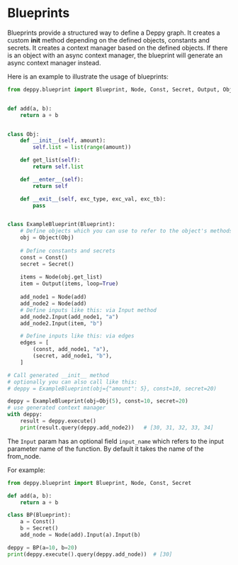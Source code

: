 # Blueprints

Blueprints provide a structured way to define a Deppy graph.
It creates a custom __init__ method depending on the defined objects, constants and secrets.
It creates a context manager based on the defined objects.
If there is an object with an async context manager, the blueprint will generate an async context manager instead.

Here is an example to illustrate the usage of blueprints:

```python
from deppy.blueprint import Blueprint, Node, Const, Secret, Output, Object


def add(a, b):
    return a + b


class Obj:
    def __init__(self, amount):
        self.list = list(range(amount))

    def get_list(self):
        return self.list

    def __enter__(self):
        return self

    def __exit__(self, exc_type, exc_val, exc_tb):
        pass


class ExampleBlueprint(Blueprint):
    # Define objects which you can use to refer to the object's methods
    obj = Object(Obj)
    
    # Define constants and secrets
    const = Const()
    secret = Secret()
    
    items = Node(obj.get_list)
    item = Output(items, loop=True)
    
    add_node1 = Node(add)
    add_node2 = Node(add)
    # Define inputs like this: via Input method
    add_node2.Input(add_node1, "a")
    add_node2.Input(item, "b")

    # Define inputs like this: via edges
    edges = [
        (const, add_node1, "a"),
        (secret, add_node1, "b"),
    ]

# Call generated __init__ method
# optionally you can also call like this: 
# deppy = ExampleBlueprint(obj={"amount": 5}, const=10, secret=20)

deppy = ExampleBlueprint(obj=Obj(5), const=10, secret=20)
# use generated context manager
with deppy:
    result = deppy.execute()
    print(result.query(deppy.add_node2))   # [30, 31, 32, 33, 34]
```

The `Input` param has an optional field `input_name` which refers to the input parameter name of the function. By default it takes the name of the from_node.

For example:
```python
from deppy.blueprint import Blueprint, Node, Const, Secret

def add(a, b):
    return a + b

class BP(Blueprint):
    a = Const()
    b = Secret()
    add_node = Node(add).Input(a).Input(b)

deppy = BP(a=10, b=20)
print(deppy.execute().query(deppy.add_node))  # [30]
```
